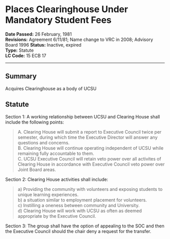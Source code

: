 # Places Clearinghouse Under Mandatory Student Fees
**Date Passed:** 26 February, 1981  
**Revisions:** Agreement 6/11/81; Name change to VRC in 2008; Advisory Board 1996
**Status:** Inactive, expired   
**Type:** Statute  
**LC Code:** 15 ECB 17

---

## Summary
Acquires Clearinghouse as a body of UCSU

## Statute
Section 1: A working relationship between UCSU and Clearing House shall include 
the following points:  
>A. Clearing House will submit a report to Executive Council twice 
per semester, during which time the Executive Director will 
answer any questions and concerns.   
>B. Clearing House will continue operating independent of UCSU while 
remaining fully accountable to them.   
>C. UCSU Executive Council will retain veto power over all activites 
of Clearing House in accordance with Executive Council veto power 
over Joint Board areas.   

Section 2:  Clearing House activities shall include:   
>a) Providing the community with volunteers and exposing students 
to unique learning experiences.   
>b) a situation similar to employment placement for 
volunteers.   
>c) Instilling a oneness between community and University.   
>d) Clearing House will work with UCSU as often as deemed 
appropriate by the Executive Council.

Section 3: The group shall have the option of appealing to the SOC and then 
the Executive Council should the chair deny a request for the transfer.  

